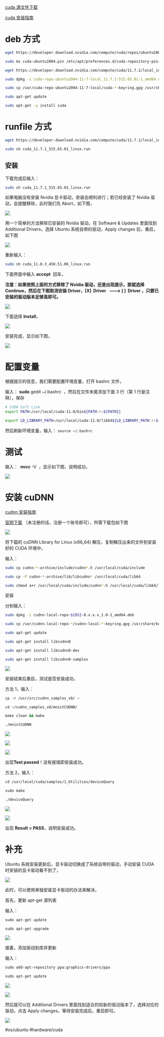  [cuda 源文件下载](https://developer.nvidia.com/cuda-downloads?target_os=Linux&target_arch=x86_64&Distribution=Ubuntu&target_version=20.04&target_type=deb_local)

 [cuda 安装指南](https://docs.nvidia.com/cuda/cuda-installation-guide-linux/index.html)

# deb 方式
```bash
wget https://developer.download.nvidia.com/compute/cuda/repos/ubuntu2004/x86_64/cuda-ubuntu2004.pin

sudo mv cuda-ubuntu2004.pin /etc/apt/preferences.d/cuda-repository-pin-600

wget https://developer.download.nvidia.com/compute/cuda/11.7.1/local_installers/cuda-repo-ubuntu2004-11-7-local_11.7.1-515.65.01-1_amd64.deb

sudo dpkg -i cuda-repo-ubuntu2004-11-7-local_11.7.1-515.65.01-1_amd64.deb

sudo cp /var/cuda-repo-ubuntu2004-11-7-local/cuda-*-keyring.gpg /usr/share/keyrings/

sudo apt-get update

sudo apt-get -y install cuda
```

# runfile 方式
```bash
wget https://developer.download.nvidia.com/compute/cuda/11.7.1/local_installers/cuda_11.7.1_515.65.01_linux.run

sudo sh cuda_11.7.1_515.65.01_linux.run

```
## 安装
下载完成后输入：
```bash
sudo sh cuda_11.7.1_515.65.01_linux.run  
```

如果电脑没有安装 Nvidia 显卡驱动，安装会顺利进行；若已经安装了 Nvidia 驱动，会提醒移除，此时我们先 Abort，如下图，

![](https://img2020.cnblogs.com/blog/1585117/202011/1585117-20201111211818978-91773005.png)

用一个简单的方法移除已安装的 Nvidia 驱动，在 Software & Updates 里面找到 Additional Drivers，选择 Ubuntu 系统自带的驱动，Apply changes 后，重启，如下图

![](https://img2020.cnblogs.com/blog/1585117/202011/1585117-20201111213341264-1391598520.png)

重新输入：
```bash
sudo sh cuda_11.0.3_450.51.06_linux.run 
```

下面界面中输入 **accept**  回车，

**注意：如果按照上面的方式移除了 Nvidia 驱动，还是出现提示，那就选择 Continue，然后在下图取消安装 Driver，[X]  Driver   ---> [ ]  Driver ，只要已安装的驱动版本足够高即可。**

**![](https://img2020.cnblogs.com/blog/1585117/202011/1585117-20201111214215316-105781230.png)**

下面选择 **Install**，

![](https://img2020.cnblogs.com/blog/1585117/202011/1585117-20201111214657165-1402061154.png)

安装完成，显示如下图，

![](https://img2020.cnblogs.com/blog/1585117/202011/1585117-20201111214834116-637104923.png)

# 配置变量
根据提示的信息，我们需要配置环境变量，打开 bashrc 文件，

输入： **sudo** gedit ~/.bashrc  ，然后在文件末尾添加下面 3 行（第 1 行是注释），保存
```bash
# CUDA Soft Link
export PATH=/usr/local/cuda-11.0/bin${PATH:+:${PATH}}

export LD_LIBRARY_PATH=/usr/local/cuda-11.0/lib64${LD_LIBRARY_PATH:+:${LD_LIBRARY_PATH}}
```

然后刷新环境变量，输入： `source ~/.bashrc `

# 测试

输入：  **nvcc** -V  ，显示如下图，说明成功，

![](https://img2020.cnblogs.com/blog/1585117/202011/1585117-20201111220938726-1559799783.png)

# 安装 cuDNN
 [cudnn 安装指南](https://docs.nvidia.com/deeplearning/cudnn/install-guide/index.html)

 [官网下载](https://developer.nvidia.com/rdp/cudnn-download?spm=a2c4e.10696291.0.0.1df819a4HJWSTe) （未注册的话，注册一个账号即可），所需下载包如下图

![](https://img2020.cnblogs.com/blog/1585117/202011/1585117-20201111221717195-581926566.png)

将下载的 cuDNN Library for Linux (x86_64) 解压，复制解压出来的文件到安装好的 CUDA 环境中，

输入：
```bash
sudo cp cudnn-*-archive/include/cudnn*.h /usr/local/cuda/include 

sudo cp -P cudnn-*-archive/lib/libcudnn* /usr/local/cuda/lib64 

sudo chmod a+r /usr/local/cuda/include/cudnn*.h /usr/local/cuda/lib64/libcudnn*
```

安装

分别输入：
```bash
sudo dpkg -i cudnn-local-repo-${OS}-8.x.x.x_1.0-1_amd64.deb 

sudo cp /var/cudnn-local-repo-*/cudnn-local-*-keyring.gpg /usr/share/keyrings/

sudo apt-get update

sudo apt-get install libcudnn8

sudo apt-get install libcudnn8-dev

sudo apt-get install libcudnn8-samples
```

![](https://img2020.cnblogs.com/blog/1585117/202011/1585117-20201111224322498-1199988350.png)

安装结束后重启，测试是否安装成功，

方法 1，输入：
```bash
cp -r /usr/src/cudnn_samples_v8/ ~  

cd ~/cudnn_samples_v8/mnistCUDNN/  

make clean && make 

./mnistCUDNN
```

![](https://img2020.cnblogs.com/blog/1585117/202011/1585117-20201111225740276-1470072201.png)

![](https://img2020.cnblogs.com/blog/1585117/202011/1585117-20201111230450646-785854793.png)

![](https://img2020.cnblogs.com/blog/1585117/202011/1585117-20201111230744878-482929379.png)

出现**Test passed**！没有报错即安装成功。

方法 2，输入：
```bash
cd /usr/local/cuda/samples/1_Utilities/deviceQuery  

sudo make  

./deviceQuery
```

![](https://img2020.cnblogs.com/blog/1585117/202011/1585117-20201111231046806-844735961.png)

![](https://img2020.cnblogs.com/blog/1585117/202011/1585117-20201111231333629-694506473.png)

出现 **Result = PASS**，说明安装成功。

# 补充

Ubuntu 系统安装更新后，显卡驱动切换成了系统自带的驱动，手动安装 CUDA 时安装的显卡驱动看不到了，

![](https://img2020.cnblogs.com/blog/1585117/202011/1585117-20201112222521729-1866813411.png)

此时，可以使用单独安装显卡驱动的办法来解决，

首先，更新 apt-get 源列表

输入：
```bash
sudo apt-get update

sudo apt-get upgrade
```

![](https://img2020.cnblogs.com/blog/1585117/202011/1585117-20201112223454416-1836147113.png)

接着，添加驱动到库并更新

输入：
```bash
sudo add-apt-repository ppa:graphics-drivers/ppa  

sudo apt-get update  
```

![](https://img2020.cnblogs.com/blog/1585117/202011/1585117-20201112223932049-183758394.png)

![](https://img2020.cnblogs.com/blog/1585117/202011/1585117-20201112223948462-815169907.png)

然后就可以在 Additional Drivers 里面找到适合的较新的驱动版本了，选择对应的驱动，点击 Apply changes，等待安装完成后，重启即可。

![](https://img2020.cnblogs.com/blog/1585117/202011/1585117-20201112224945049-2020079486.png)

#os/ubuntu
#hardware/cuda
